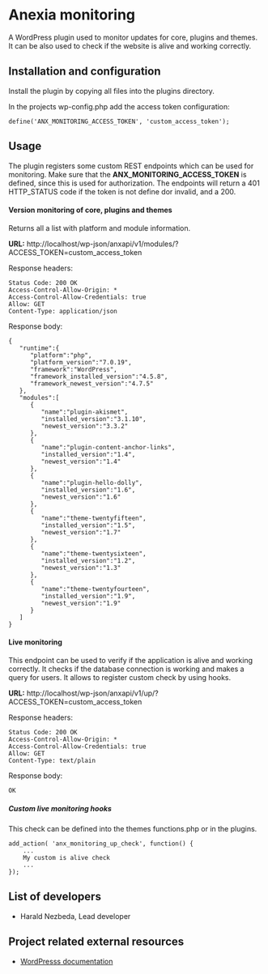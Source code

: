 # Anexia monitoring

A WordPress plugin used to monitor updates for core, plugins and themes. It can be also used to check if the website
is alive and working correctly.

## Installation and configuration

Install the plugin by copying all files into the plugins directory.

In the projects wp-config.php add the access token configuration:
```
define('ANX_MONITORING_ACCESS_TOKEN', 'custom_access_token');
```

## Usage

The plugin registers some custom REST endpoints which can be used for monitoring. Make sure that the
**ANX_MONITORING_ACCESS_TOKEN** is defined, since this is used for authorization. The endpoints will return a 401
HTTP_STATUS code if the token is not define dor invalid, and a 200.

#### Version monitoring of core, plugins and themes

Returns all a list with platform and module information.

**URL:** http://localhost/wp-json/anxapi/v1/modules/?ACCESS_TOKEN=custom_access_token

Response headers:
```
Status Code: 200 OK
Access-Control-Allow-Origin: *
Access-Control-Allow-Credentials: true
Allow: GET
Content-Type: application/json
```

Response body:
```
{
   "runtime":{
      "platform":"php",
      "platform_version":"7.0.19",
      "framework":"WordPress",
      "framework_installed_version":"4.5.8",
      "framework_newest_version":"4.7.5"
   },
   "modules":[
      {
         "name":"plugin-akismet",
         "installed_version":"3.1.10",
         "newest_version":"3.3.2"
      },
      {
         "name":"plugin-content-anchor-links",
         "installed_version":"1.4",
         "newest_version":"1.4"
      },
      {
         "name":"plugin-hello-dolly",
         "installed_version":"1.6",
         "newest_version":"1.6"
      },
      {
         "name":"theme-twentyfifteen",
         "installed_version":"1.5",
         "newest_version":"1.7"
      },
      {
         "name":"theme-twentysixteen",
         "installed_version":"1.2",
         "newest_version":"1.3"
      },
      {
         "name":"theme-twentyfourteen",
         "installed_version":"1.9",
         "newest_version":"1.9"
      }
   ]
}
```


#### Live monitoring

This endpoint can be used to verify if the application is alive and working correctly. It checks if the database
connection is working and makes a query for users. It allows to register custom check by using hooks.

**URL:** http://localhost/wp-json/anxapi/v1/up/?ACCESS_TOKEN=custom_access_token

Response headers:
```
Status Code: 200 OK
Access-Control-Allow-Origin: *
Access-Control-Allow-Credentials: true
Allow: GET
Content-Type: text/plain
```

Response body:
```
OK
```
##### Custom live monitoring hooks

This check can be defined into the themes functions.php or in the plugins.
```
add_action( 'anx_monitoring_up_check', function() {
    ...
    My custom is alive check
    ...
});
```

## List of developers

* Harald Nezbeda, Lead developer

## Project related external resources

* [WordPresss documentation](https://developer.wordpress.org/reference/)
